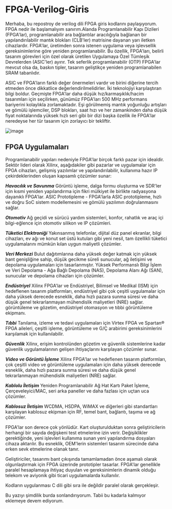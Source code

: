 # FPGA-Verilog-Giris
Merhaba, bu repostroy de verilog dili FPGA giris kodlarını paylaşıyorum. 
FPGA nedir ile başlamalıyım sanırım.Alanda Programlanabilir Kapı Dizileri (FPGA'lar), programlanabilir ara bağlantılar aracılığıyla bağlanan bir yapılandırılabilir mantık blokları (CLB'ler) matrisine dayanan yarı iletken cihazlardır. FPGA'lar, üretimden sonra istenen uygulama veya işlevsellik gereksinimlerine göre yeniden programlanabilir. Bu özellik, FPGA'ları, belirli tasarım görevleri için özel olarak üretilen Uygulamaya Özel Tümleşik Devrelerden (ASIC'ler) ayırır. Tek seferlik programlanabilir (OTP) FPGA'lar mevcut olsa da, baskın tipler, tasarım geliştikçe yeniden programlanabilen SRAM tabanlıdır.

ASIC ve FPGA'ların farklı değer önermeleri vardır ve birini diğerine tercih etmeden önce dikkatlice değerlendirilmelidirler. İki teknolojiyi karşılaştıran bilgi boldur. Geçmişte FPGA'lar daha düşük hız/karmaşıklık/hacim tasarımları için seçilirken, günümüz FPGA'ları 500 MHz performans bariyerini kolaylıkla zorlamaktadır. Eşi görülmemiş mantık yoğunluğu artışları ve gömülü işlemciler, DSP blokları, saat hızı ve her zamankinden daha düşük fiyat noktalarında yüksek hızlı seri gibi bir dizi başka özellik ile FPGA'lar neredeyse her tür tasarım için zorlayıcı bir tekliftir.

![image](https://user-images.githubusercontent.com/65015625/152683283-ea6c25e8-f65f-4610-9178-6bf1a9666cf0.png)

## FPGA Uygulamaları
Programlanabilir yapıları nedeniyle FPGA'lar birçok farklı pazar için idealdir. Sektör lideri olarak Xilinx, aşağıdakiler gibi pazarlar ve uygulamalar için FPGA cihazları, gelişmiş yazılımlar ve yapılandırılabilir, kullanıma hazır IP çekirdeklerinden oluşan kapsamlı çözümler sunar:

***Havacılık ve Savunma*** 
Görüntü işleme, dalga formu oluşturma ve SDR'ler için kısmi yeniden yapılandırma için fikri mülkiyet ile birlikte radyasyona dayanıklı FPGA'lar.
ASIC Prototipleme - FPGA'larla ASIC prototipleme, hızlı ve doğru SoC sistem modellemesini ve gömülü yazılımın doğrulanmasını sağlar.

***Otomotiv*** 
Ağ geçidi ve sürücü yardım sistemleri, konfor, rahatlık ve araç içi bilgi-eğlence için otomotiv silikon ve IP çözümleri.

***Tüketici Elektroniği*** 
Yakınsanmış telefonlar, dijital düz panel ekranlar, bilgi cihazları, ev ağı ve konut set üstü kutuları gibi yeni nesil, tam özellikli tüketici uygulamalarını mümkün kılan uygun maliyetli çözümler.

***Veri Merkezi*** 
Bulut dağıtımlarına daha yüksek değer katmak için yüksek bant genişliğine sahip, düşük gecikme süreli sunucular, ağ iletişimi ve depolama uygulamaları için tasarlanmıştır.
Yüksek Performanslı Bilgi İşlem ve Veri Depolama - Ağa Bağlı Depolama (NAS), Depolama Alanı Ağı (SAN), sunucular ve depolama cihazları için çözümler.

***Endüstriyel*** 
Xilinx FPGA'lar ve Endüstriyel, Bilimsel ve Medikal (ISM) için hedeflenen tasarım platformları, endüstriyel gibi çok çeşitli uygulamalar için daha yüksek derecede esneklik, daha hızlı pazara sunma süresi ve daha düşük genel tekrarlanmayan mühendislik maliyetleri (NRE) sağlar. görüntüleme ve gözetim, endüstriyel otomasyon ve tıbbi görüntüleme ekipmanı.

***Tıbbi***
Tanılama, izleme ve tedavi uygulamaları için Virtex FPGA ve Spartan® FPGA aileleri, çeşitli işleme, görüntüleme ve G/Ç arabirimi gereksinimlerini karşılamak için kullanılabilir.

***Güvenlik*** 
Xilinx, erişim kontrolünden gözetim ve güvenlik sistemlerine kadar güvenlik uygulamalarının gelişen ihtiyaçlarını karşılayan çözümler sunar.

***Video ve Görüntü İşleme*** 
Xilinx FPGA'lar ve hedeflenen tasarım platformları, çok çeşitli video ve görüntüleme uygulamaları için daha yüksek derecede esneklik, daha hızlı pazara sunma süresi ve daha düşük genel tekrarlanmayan mühendislik maliyetleri (NRE) sağlar.

***Kablolu İletişim***
Yeniden Programlanabilir Ağ Hat Kartı Paket İşleme, Çerçeveleyici/MAC, seri arka paneller ve daha fazlası için uçtan uca çözümler.

***Kablosuz İletişim***
WCDMA, HSDPA, WiMAX ve diğerleri gibi standartları karşılayan kablosuz ekipman için RF, temel bant, bağlantı, taşıma ve ağ çözümler.


FPGA'lar son derece çok yönlüdür. Kart oluşturulduktan sonra geliştiricilerin herhangi bir sayıda değişkeni test etmelerine izin verir. Değişiklikler gerektiğinde, yeni işlevleri kullanıma sunan yeni yapılandırma dosyaları cihaza aktarılır. Bu esneklik, OEM'lerin sistemleri tasarım sürecinde daha erken sevk etmelerine olanak tanır.

Geliştiriciler, tasarımı bant çıkışında tamamlamadan önce aşamalı olarak olgunlaştırmak için FPGA üzerinde prototipler tasarlar. FPGA'lar genellikle paralel hesaplamaya ihtiyaç duyulan ve gereksinimlerin dinamik olduğu telekom ve aviyonik gibi ticari uygulamalarda kullanılır.

Kodların uygulanması C dili gibi sıra ile değildir paralel olarak gerçekleşir.

Bu yazıyı şimdilik burda  sonlandırıyorum. Tabii bu kadarla kalmıyor eklemeye devem ediyorum.
